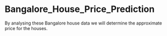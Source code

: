 # Bangalore_House_Price_Prediction

By analysing these Bangalore house data we will determine the approximate price for the houses.
